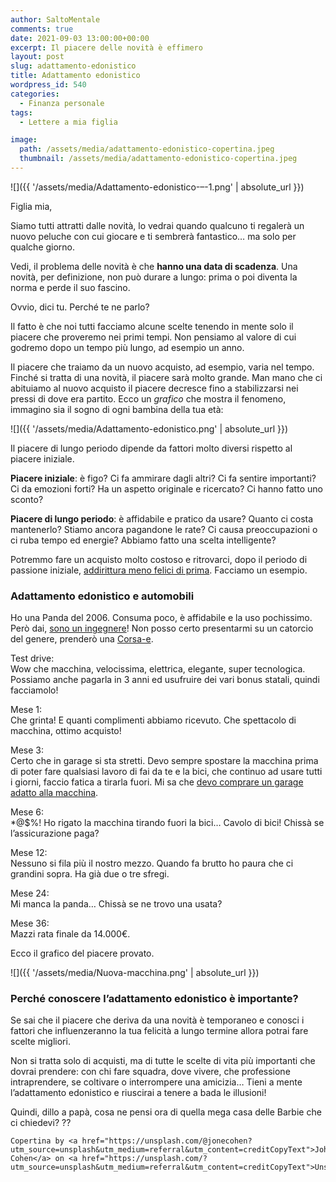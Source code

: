 ```yaml
---
author: SaltoMentale
comments: true
date: 2021-09-03 13:00:00+00:00
excerpt: Il piacere delle novità è effimero
layout: post
slug: adattamento-edonistico
title: Adattamento edonistico
wordpress_id: 540
categories:
  - Finanza personale
tags:
  - Lettere a mia figlia

image:
  path: /assets/media/adattamento-edonistico-copertina.jpeg
  thumbnail: /assets/media/adattamento-edonistico-copertina.jpeg
---
```


![]({{ '/assets/media/Adattamento-edonistico-–-1.png' | absolute_url }})

Figlia mia,

Siamo tutti attratti dalle novità, lo vedrai quando qualcuno ti regalerà un nuovo peluche con cui giocare e ti sembrerà fantastico… ma solo per qualche giorno.

Vedi, il problema delle novità è che **hanno una data di scadenza**. Una novità, per definizione, non può durare a lungo: prima o poi diventa la norma e perde il suo fascino.

Ovvio, dici tu. Perché te ne parlo?

Il fatto è che noi tutti facciamo alcune scelte tenendo in mente solo il piacere che proveremo nei primi tempi. Non pensiamo al valore di cui godremo dopo un tempo più lungo, ad esempio un anno.

Il piacere che traiamo da un nuovo acquisto, ad esempio, varia nel tempo. Finché si tratta di una novità, il piacere sarà molto grande. Man mano che ci abituiamo al nuovo acquisto il piacere decresce fino a stabilizzarsi nei pressi di dove era partito. Ecco un _grafico_ che mostra il fenomeno, immagino sia il sogno di ogni bambina della tua età:

![]({{ '/assets/media/Adattamento-edonistico.png' | absolute_url }})

Il piacere di lungo periodo dipende da fattori molto diversi rispetto al piacere iniziale.

**Piacere iniziale**: è figo? Ci fa ammirare dagli altri? Ci fa sentire importanti? Ci da emozioni forti? Ha un aspetto originale e ricercato? Ci hanno fatto uno sconto?

**Piacere di lungo periodo**: è affidabile e pratico da usare? Quanto ci costa mantenerlo? Stiamo ancora pagandone le rate? Ci causa preoccupazioni o ci ruba tempo ed energie? Abbiamo fatto una scelta intelligente?

Potremmo fare un acquisto molto costoso e ritrovarci, dopo il periodo di passione iniziale, [addirittura meno felici di prima](/stai-regalandoti-carbone/). Facciamo un esempio.

### Adattamento edonistico e automobili

Ho una Panda del 2006. Consuma poco, è affidabile e la uso pochissimo. Però dai, [sono un ingegnere](/quanto-costa-lavorare/)! Non posso certo presentarmi su un catorcio del genere, prenderò una [Corsa-e](https://www.quattroruote.it/listino/opel/corsa-e).

Test drive:  
Wow che macchina, velocissima, elettrica, elegante, super tecnologica. Possiamo anche pagarla in 3 anni ed usufruire dei vari bonus statali, quindi facciamolo!

Mese 1:  
Che grinta! E quanti complimenti abbiamo ricevuto. Che spettacolo di macchina, ottimo acquisto!

Mese 3:  
Certo che in garage si sta stretti. Devo sempre spostare la macchina prima di poter fare qualsiasi lavoro di fai da te e la bici, che continuo ad usare tutti i giorni, faccio fatica a tirarla fuori. Mi sa che [devo comprare un garage adatto alla macchina](/effetto-diderot/).

Mese 6:  
\*@$%! Ho rigato la macchina tirando fuori la bici… Cavolo di bici! Chissà se l’assicurazione paga?

Mese 12:  
Nessuno si fila più il nostro mezzo. Quando fa brutto ho paura che ci grandini sopra. Ha già due o tre sfregi.

Mese 24:  
Mi manca la panda… Chissà se ne trovo una usata?

Mese 36:  
Mazzi rata finale da 14.000€.

Ecco il grafico del piacere provato.

![]({{ '/assets/media/Nuova-macchina.png' | absolute_url }})

### Perché conoscere l’adattamento edonistico è importante?

Se sai che il piacere che deriva da una novità è temporaneo e conosci i fattori che influenzeranno la tua felicità a lungo termine allora potrai fare scelte migliori.

Non si tratta solo di acquisti, ma di tutte le scelte di vita più importanti che dovrai prendere: con chi fare squadra, dove vivere, che professione intraprendere, se coltivare o interrompere una amicizia… Tieni a mente l’adattamento edonistico e riuscirai a tenere a bada le illusioni!

Quindi, dillo a papà, cosa ne pensi ora di quella mega casa delle Barbie che ci chiedevi? ??

    Copertina by <a href="https://unsplash.com/@jonecohen?utm_source=unsplash&utm_medium=referral&utm_content=creditCopyText">Johnny Cohen</a> on <a href="https://unsplash.com/?utm_source=unsplash&utm_medium=referral&utm_content=creditCopyText">Unsplash</a>
